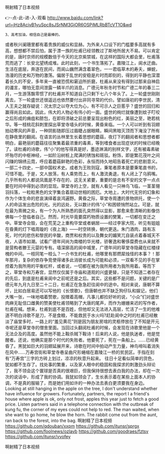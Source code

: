 
啊射精了日本视频




👉-点-此-进-入-观看  http://www.baidu.com/link?url=jHz8AcivB1yuSpc8sJSrNM3GjOR6OSPiMLRbBTcVT1O&wd




	3、高考加油，相信自己是最棒的。
或者秋兴阑珊里都有着贵族的威仪和显赫。为外来人口设下的门槛要多高就有多高，想想都不禁后怕，属于漂一族的杜甫已经领教过了斯地所居大不易。可以肯定的是，唐时京师的规模数倍于今天的北京紫禁城，在这样的国际大都会里，杜甫落荒而逃了：长安北望绣成堆。此时此刻，一个书生落拓了。嘉陵江上，阆水迂曲。生活在底层，奔逐在民间，而阆山巍然满含着翠色，一一君临草木的寿夭，蝉蜕，浩漫的历史和万物的激荡。偏居于乱世的安稳是片时而即刻的，得到的平静也深潜着长久的不安，多年来一直被恐慌和窘迫所折磨，杜甫从来没有得到过那来自神启的谶言，哪怕无意间泄露一鳞半爪的消息。广德元年秋冬时节和广德二年的春三二月，一生游荡飘零惯了的杜甫并不知道自己只剩下七八个年头了。上一轮盛世刚刚离去，下一轮盛世还很遥远也依然要付出非同寻常的代价。譬如唐初的李世民，清人王夫之就存疑说：况太宗之以夺大位为心，有不可示人之巨慝乎？盛世的回归和赢得尚且如此。因此，伟大的人物必有伟小的一面。盛世的绚烂就像遭到蚊子叮咬之后形成的痈疽和脓包，在即将溃破之前总要呈现出粉色的红，美丽之至，艳若桃华。等一枝桃花斜刺里探出草堂寺墙头的时候，黄昏来临。一个人可以听到有羽翅拍动寒风的声音，一种阴影随即压过眉睫占据眼睛，瞬间黑暗灭顶而下淹没了所有在静夜里的翻阅。在语言的丛林里生长着思想的蘑菇，夜灯下的翻阅者和思想者都明白，最艳丽的蘑菇往往聚集着最浓重的毒素，等到嗜食者出现症状的时候已经晚了。读杜甫的诗歌，伟“小”的他写得真是好，墨迹淋漓的别样文字，还有被毒素破坏殆尽的中枢神经，一如阶沿树桩上爬满的锈蚀和斑驳。粉饰，即是繁花茂叶之间闪赚的锦绣云霓，呼应着蘑菇鲜艳的色彩，永恒而持久地昭告着死亡的悲剧意义。一部二十四史，一部中国权术史。成者为王败则寇，秉笔者原本是要秉笔直书的，可惜不能。于是，文人放荡，有人乘势而上，有人激流勇退，有人闭上了乌鸦嘴。几乎所有的人都说凤凰是不存在的，这无关紧要，重要的是总有不安的文字一点点要在时间中得到必须的显现。草堂寺的上空，就有人看见一只神鸟飞临，一茎茎翎羽抖落，一粒粒黑色的文字集合着扇动世相的困厄。大地上，大时代无穷的幻象和作为个体生命的悲哀演绎着哀鸿遍野。黄昏之际，草堂寺周遭的景物烘托，使一个人的命运发出危险的光。光的远处，无以数计的伟“小”和困顿悄然站立。可是，就在最为熹微之处，有一个为人所熟悉的面孔突然得以显影，那愈来愈清晰的影像仿佛每一个登临者自己。然而，时光毕竟要腐朽物质设置的樊篱，一切都在变迁之中。草堂寺会毁，会在荒芜之上重构华堂或者蜗居——经过李家大院，听见有姐姐在昏黄的灯下唱周璇的《夜上海》——时空转换，朝代更迭。朱门酒肉，路有冻死，时代的悲伤和黎民的辛酸，商贾和权贵的以及舞女的媚笑兀自装点着春城天不夜，人语市如潮。试看广德年间尚为南楼的华光楼，骄奢逸和奢侈糜费也从来就不是营构者滕王元婴的专有。墙深廓高的阆中城里，广德年间的草堂寺隐藏在红楼绿槐的中间。一枝同笔一枝么？一介书生的杜甫，他哪里有那燃犀烛怪的本事？！那年那月，复杂的依存争竞使得诸多此消彼长成为可能和必须，一双看不见的手在掌控着为我所用的平衡杠杆，或者说，一切都在被为我所用者为我所用着。等而下之，草堂寺和万寿宫，显然仅仅属于寺庙和道观的兴盛更替，只是不知道二者存在的先后，到底是杜甫来阆中之前呢还是之后。其实，这些都不是问题，关键的是广德元年九月九日至二十二日，杜甫正在急急赶往阆中的途中。相对来说，唐朝不算坏，比如白居易还可以写他的《长恨歌》，但唐朝也并不缺乏狗仔队和娱记，他们大嘴一张，一味地唱着赞歌，投赠着高帽，凡事儿都捡好听的说，“小众”们对盛世肉麻无耻信口雌黄的赞美使杜甫领略到了大唐的尾声，而作为姗姗来迟的写作者，杜甫在喊。想来，杜甫到底不是百姓，但他却又无法进入高层，忙活了一生的他难道不明白诗歌不是刀，不是食粮，不能救民于水火吗?赶赴阆中之时的杜甫已经散淡了庙堂多时，一路上的“羞见黄花”则是因为朋友房琯的灵柩停放在了不知是开元寺呢还是草堂寺的僧舍里面。当回过头翻阅杜甫的时候，会发现在诗歌里他是一个无法企及的高度。虽然他不能上鞍杀贼下鞍诗！后来的人说，他是执迷者，他是觉醒者。还说，他确实是那个时代的失败者。他要死了，死在一条船上。……已经黄昏了。黑犹如巨大的羽翅延展开来，诗歌在时间中拍动产生力量，神鸟啼叫着消失在风中……万寿宫街和草堂寺巷呈曲尺形蜷缩在嘉陵江一桥的贫民区。手指在刻有“万寿宫”三字的方砖上划过，凉凉的秋意升起来。
往日十足看似简单的货色，犹如都不生存了。找处事的繁重，以及家人眼中的稳固和我探求的刺激劲头辩论了，我不领会这个寰球是否真的很艰巨，但我保持很想去表白我的办法，却在一次次的说话中，形成了我的协调。我犹如领会了，生长表示着在某些上面本人的协调，不是真的服输了，而是她们用如许的一种办法去表白更须要我在身边。
Looking at still hanging in the apple on the tree, I don't understand whether have influence for growers.
Fortunately, partners, the report I a friend's house where apple is ok, only not frost, apples this year just to fetch a good price.
Listen partners said in a telephone connection with the outbreak of kung fu, the corner of my eyes could not help to red.
The man waited, when she want to go home, he blow the horn.
The rabbit come out from the aunt, ran back to the forest, into the bag.
啊射精了日本视频 https://github.com/qdouban/xxpm
https://github.com/itunsr/sprgx
https://github.com/foolnews/ozlavb
https://github.com/goodraes/fztsv
https://github.com/itunsr/vvofey





啊射精了日本视频
